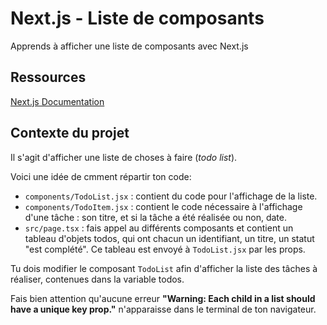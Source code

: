 # Next.js - Liste de composants

Apprends à afficher une liste de composants avec Next.js

## Ressources

 [Next.js Documentation](https://nextjs.org/docs)

## Contexte du projet

Il s'agit d'afficher une liste de choses à faire (*todo list*).


Voici une idée de cmment répartir ton code:

- `components/TodoList.jsx` : contient du code pour l'affichage de la liste.
- `components/TodoItem.jsx` : contient le code nécessaire à l'affichage d'une tâche : son titre, et si la tâche a été réalisée ou non, date.
- `src/page.tsx` : fais appel au différents composants et contient un tableau d'objets todos, qui ont chacun un identifiant, un titre, un statut "est complété". Ce tableau est envoyé à `TodoList.jsx` par les props.

Tu dois modifier le composant `TodoList` afin d'afficher la liste des tâches à réaliser, contenues dans la variable todos.

Fais bien attention qu'aucune erreur **"Warning: Each child in a list should have a unique key prop."** n'apparaisse dans le terminal de ton navigateur.



